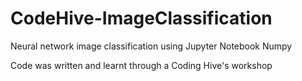 # CodeHive-ImageClassification
Neural network image classification using Jupyter Notebook Numpy

Code was written and learnt through a Coding Hive's workshop
